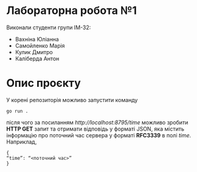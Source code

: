 # Лабораторна робота №1

Виконали студенти групи ІМ-32:
- Вахніна Юліанна
- Самойленко Марія
- Кулик Дмитро
- Каліберда Антон

# Опис проєкту
У корені репозиторія можливо запустити команду
```
go run .
```
після чого за посиланням *http://localhost:8795/time* можливо зробити **HTTP GET** запит та отримати відповідь у форматі JSON, яка містить інформацію про поточний час сервера у форматі **RFC3339** в полі *time*. Наприклад,
```
{
“time”: “<поточний час>”
}
```
